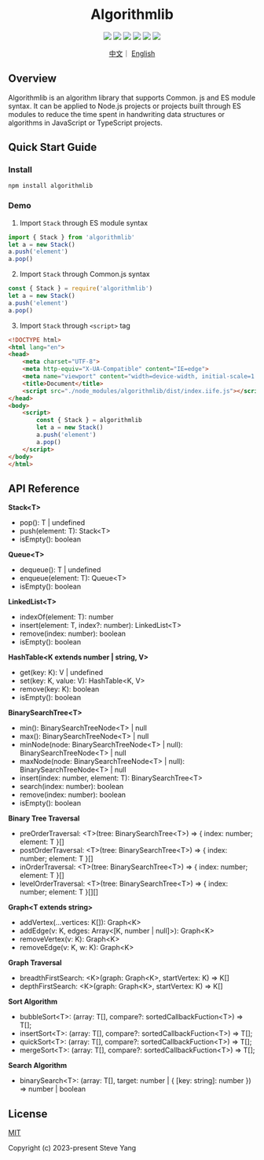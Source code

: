 <h1 align="center">Algorithmlib</h1>

<p align="center" >
<img  src="https://img.shields.io/badge/build-passing-brightgreen" />
<img  src="https://img.shields.io/badge/coverage-94%25-green" />
<img  src="https://img.shields.io/badge/npm-v2.0.3-blue" />
<img  src="https://img.shields.io/badge/cdnjs-v2.0.3-blue" />
<img  src="https://img.shields.io/badge/downloads-200+-brightgreen" />
<img  src="https://img.shields.io/badge/License-MIT-green" />
</p>

<p align="center">
  <a href="https://github.com/chscript/algorithmlib/blob/main/README_zh.md">中文</a>｜
  <a href="https://github.com/chscript/algorithmlib/blob/main/README.md">English</a></p>

## Overview

Algorithmlib is an algorithm library that supports Common. js and ES module syntax. It can be applied to Node.js projects or projects built through ES modules to reduce the time spent in handwriting data structures or algorithms in JavaScript or TypeScript projects.

## Quick Start Guide

### Install

```shell
npm install algorithmlib
```

### Demo

1. Import `Stack` through ES module syntax

```javascript
import { Stack } from 'algorithmlib'
let a = new Stack()
a.push('element')
a.pop()
```

2. Import `Stack` through Common.js syntax

```javascript
const { Stack } = require('algorithmlib')
let a = new Stack()
a.push('element')
a.pop()
```

3. Import `Stack` through `<script>` tag

```html
<!DOCTYPE html>
<html lang="en">
<head>
    <meta charset="UTF-8">
    <meta http-equiv="X-UA-Compatible" content="IE=edge">
    <meta name="viewport" content="width=device-width, initial-scale=1.0">
    <title>Document</title>
    <script src="./node_modules/algorithmlib/dist/index.iife.js"></script>
</head>
<body>
    <script>
        const { Stack } = algorithmlib
        let a = new Stack()
        a.push('element')
        a.pop()
    </script>
</body>
</html>
```

## API Reference

**Stack\<T>**

- pop(): T | undefined
- push(element: T): Stack\<T>
- isEmpty(): boolean

**Queue\<T>**

- dequeue(): T | undefined
- enqueue(element: T): Queue\<T>
- isEmpty(): boolean

**LinkedList\<T>**

- indexOf(element: T): number
- insert(element: T, index?: number): LinkedList\<T>
- remove(index: number): boolean
- isEmpty(): boolean

**HashTable<K extends number | string, V>**

- get(key: K): V | undefined
- set(key: K, value: V): HashTable<K, V>
- remove(key: K): boolean
- isEmpty(): boolean

**BinarySearchTree\<T>**

- min():  BinarySearchTreeNode\<T> | null
- max():  BinarySearchTreeNode\<T> | null
- minNode(node:  BinarySearchTreeNode\<T> | null):  BinarySearchTreeNode\<T> | null
- maxNode(node:  BinarySearchTreeNode\<T> | null):  BinarySearchTreeNode\<T> | null
- insert(index: number, element: T): BinarySearchTree\<T>
- search(index: number): boolean
- remove(index: number): boolean
- isEmpty(): boolean

**Binary Tree Traversal**

- preOrderTraversal: \<T>(tree: BinarySearchTree\<T>) => { index: number; element: T }[]
- postOrderTraversal: \<T>(tree: BinarySearchTree\<T>) => { index: number; element: T }[]
- inOrderTraversal: \<T>(tree: BinarySearchTree\<T>) => { index: number; element: T }[]
- levelOrderTraversal: \<T>(tree: BinarySearchTree\<T>) => { index: number; element: T }\[][]

**Graph\<T extends string>**

- addVertex(...vertices: K[]): Graph\<K>
- addEdge(v: K, edges: Array<[K, number | null]>): Graph\<K>
- removeVertex(v: K): Graph\<K>
- removeEdge(v: K, w: K): Graph\<K>

**Graph Traversal**

- breadthFirstSearch: \<K>(graph: Graph\<K>, startVertex: K) => K[]
- depthFirstSearch: \<K>(graph: Graph\<K>, startVertex: K) => K[]

**Sort Algorithm**

- bubbleSort\<T>: (array: T[], compare?: sortedCallbackFuction\<T>) => T[];
- insertSort\<T>: (array: T[], compare?: sortedCallbackFuction\<T>) => T[];
- quickSort\<T>: (array: T[], compare?: sortedCallbackFuction\<T>) => T[];
- mergeSort\<T>: (array: T[], compare?: sortedCallbackFuction\<T>) => T[];

**Search Algorithm**

- binarySearch\<T>: (array: T[], target: number | { [key: string]: number }) => number | boolean

## License

[MIT](https://github.com/chscript/algorithmlib/blob/main/LICENSE)

Copyright (c) 2023-present Steve Yang